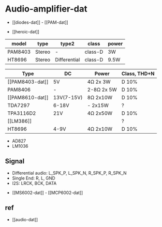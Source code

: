 # Audio-amplifier-dat

- [[diodes-dat]] - [[PAM-dat]] 

- [[heroic-dat]]

| model   | type   | type2        | class   | power |
| ------- | ------ | ------------ | ------- | ----- |
| PAM8403 | Stereo | -            | class-D | 3W    |
| HT8696  | Stereo | Differential | class-D | 9.5W  |

| Type            | DC         | Power      | Class, THD+N |
| --------------- | ---------- | ---------- | ------------ |
| [[PAM8403-dat]] | 5V         | 4Ω 2x 3W   | D 10%        |
| PAM8406         | -          | 2-8Ω 2x 5W | D 10%        |
| [[PAM8610-dat]] | 13V(7-15V) | 8Ω 2x10W   | D 10%        |
| TDA7297         | 6-18V      | - 2x15W    | ?            |
| TPA3116D2       | 21V        | 4Ω 2x50W   | D 10%        |
| [[LM386]]       |            |            | ?            |
| HT8696          | 4-9V       | 4Ω 2x10W   | D 10%        |

- AD827
- LM1036


## Signal
* Differential audio: L_SPK_P, L_SPK_N, R_SPK_P, R_SPK_N
* Single End: R, L, GND
* I2S: LRCK, BCK, DATA

- [[MS6002-dat]] - [[MCP6002-dat]]

## ref 

- [[audio-dat]]